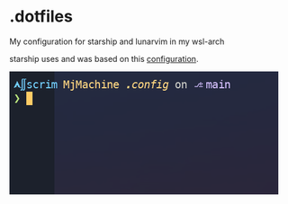 # .dotfiles
My configuration for starship and lunarvim in my wsl-arch

starship uses and was based on this [configuration](https://gist.github.com/3ayazaya/d87c70c5f30a6e28f15dfc84ca95fc68).

![Starship](shell-arch.png)
